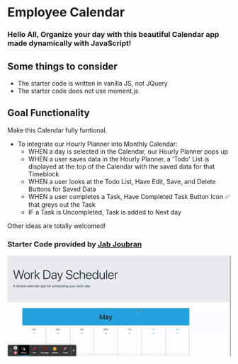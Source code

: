 # Employee Calendar 

### Hello All, Organize your day with this beautiful Calendar app made dynamically with JavaScript!

## Some things to consider 

- The starter code is written in vanilla JS, not JQuery
- The starter code does not use moment.js

## Goal Functionality 

Make this Calendar fully funtional.

- To integrate our Hourly Planner into Monthly Calendar: 
  - WHEN a day is selected in the Calendar, our Hourly Planner pops up
  - WHEN a user saves data in the Hourly Planner, a 'Todo' List is displayed at the top of the Calendar with the saved data for that Timeblock
  - WHEN a user looks at the Todo List, Have Edit, Save, and Delete Buttons for Saved Data 
  - WHEN a user completes a Task, Have Completed Task Button Icon ✅ that greys out the Task
  - IF a Task is Uncompleted, Task is added to Next day 

Other ideas are totally welcomed! 

### Starter Code provided by [Jab Joubran](https://youtu.be/krOTeX1DqHI)

![Dynamic Calendar App](assets/Calendar-App.gif)

